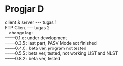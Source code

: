 # Progjar D

client & server --- tugas 1  
FTP Client      --- tugas 2    
--change log:    
-----0.1.x : under development   
-----0.3.5 : last part, PASV Mode not finished    
-----0.4.0 : beta ver, program not tested  
-----0.5.5 : beta ver, tested, not working LIST and NLST  
-----0.8.2 : beta ver, tested
